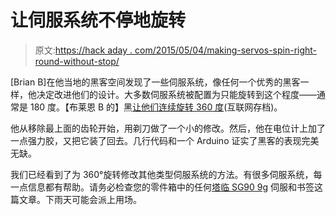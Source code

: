 # 让伺服系统不停地旋转

> 原文:[https://hack aday . com/2015/05/04/making-servos-spin-right-round-without-stop/](https://hackaday.com/2015/05/04/making-servos-spin-right-round-without-stopping/)

[Brian B]在他当地的黑客空间发现了一些伺服系统，像任何一个优秀的黑客一样，他决定改进他们的设计。大多数伺服系统被配置为只能旋转到这个程度——通常是 180 度。【布莱恩 B 的】黑[让他们连续旋转 360 度](https://web.archive.org/web/20150906013224/http://www.makerzoo.co/converting-servos-for-continuous-rotation/)(互联网存档)。

他从移除最上面的齿轮开始，用剃刀做了一个小的修改。然后，他在电位计上加了一点强力胶，又把它装了回去。几行代码和一个 Arduino 证实了黑客的表现完美无缺。

我们已经看到了为 360°旋转修改其他类型伺服系统的方法。有很多伺服系统，每一点信息都有帮助。请务必检查您的零件箱中的任何[塔临 SG90 9g](http://www.valuehobby.com/towerpro-sg90-micro-servo.html) 伺服和书签这篇文章。下雨天可能会派上用场。